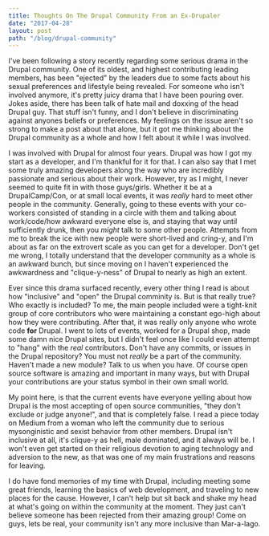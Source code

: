 ```yaml
---
title: Thoughts On The Drupal Community From an Ex-Drupaler
date: "2017-04-28"
layout: post
path: "/blog/drupal-community"
---
```


I've been following a story recently regarding some serious drama in the Drupal community. One of its oldest, and highest contributing leading members, has been "ejected" by the leaders due to some facts about his sexual preferences and lifestyle being revealed. For someone who isn't involved anymore, it's pretty juicy drama that I have been pouring over. Jokes aside, there has been talk of hate mail and doxxing of the head Drupal guy. That stuff isn't funny, and I don't believe in discriminating against anyones beliefs or preferences. My feelings on the issue aren't so strong to make a post about that alone, but it got me thinking about the Drupal community as a whole and how I felt about it while I was involved.

I was involved with Drupal for almost four years. Drupal was how I got my start as a developer, and I'm thankful for it for that. I can also say that I met some truly amazing developers along the way who are incredibly passionate and serious about their work. However, try as I might, I never seemed to quite fit in with those guys/girls. Whether it be at a DrupalCamp/Con, or at small local events, it was _really_ hard to meet other people in the community. Generally, going to these events with your co-workers consisted of standing in a circle with them and talking about work/code/how awkward everyone else is, and staying that way until sufficiently drunk, then you _might_ talk to some other people. Attempts from me to break the ice with new people were short-lived and cring-y, and I'm about as far on the extrovert scale as you can get for a developer. Don't get me wrong, I totally understand that the developer community as a whole is an awkward bunch, but since moving on I haven't experienced the awkwardness and "clique-y-ness" of Drupal to nearly as high an extent. 

Ever since this drama surfaced recently, every other thing I read is about how "inclusive" and "open" the Drupal comminity is. But is that really true? Who exactly is included? To me, the main people included were a tight-knit group of core contributors who were maintaining a constant ego-high about how they were contributing. After that, it was really only anyone who wrote code **for** Drupal. I went to lots of events, worked for a Drupal shop, made some damn nice Drupal sites, but I didn't feel once like I could even attempt to "hang" with the _real_ contributors. Don't have any commits, or issues in the Drupal repository? You must not _really_ be a part of the community. Haven't made a new module? Talk to us when you have. Of course open source software is amazing and important in many ways, but with Drupal your contributions are your status symbol in their own small world.

My point here, is that the current events have everyone yelling about how Drupal is the most accepting of open source communities, "they don't exclude or judge anyone!", and that is completely false. I read a piece today on Medium from a woman who left the community due to serious mysonginistic and sexist behavior from other members. Drupal isn't inclusive at all, it's clique-y as hell, male dominated, and it always will be. I won't even get started on their religious devotion to aging technology and adversion to the new, as that was one of my main frustrations and reasons for leaving. 

I do have fond memories of my time with Drupal, including meeting some great friends, learning the basics of web development, and traveling to new places for the cause. However, I can't help but sit back and shake my head at what's going on within the community at the moment. They just can't believe someone has been rejected from their amazing group! Come on guys, lets be real, your community isn't any more inclusive than Mar-a-lago. 